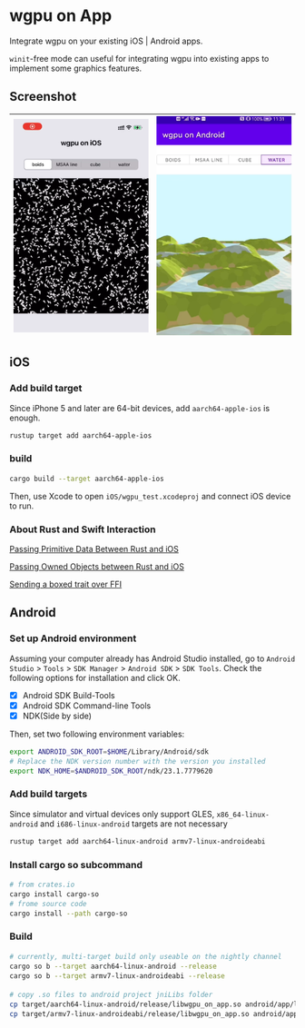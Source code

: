 # wgpu on App
Integrate wgpu on your existing iOS | Android apps. 

`winit`-free mode can useful for integrating wgpu into existing apps to implement some graphics features. 

## Screenshot
|![wgpu on iOS](screenshot/on_ios_380.png)|![wgpu on Android](screenshot/on_android.png)|
|---|---|


## **iOS**
### Add build target

Since iPhone 5 and later are 64-bit devices, add `aarch64-apple-ios` is enough.

```sh
rustup target add aarch64-apple-ios
```

### build
```sh
cargo build --target aarch64-apple-ios
```

Then, use Xcode to open ```iOS/wgpu_test.xcodeproj``` and connect iOS device to run.

### About Rust and Swift Interaction
[Passing Primitive Data Between Rust and iOS](https://bignerdranch.com/blog/building-an-ios-app-in-rust-part-2-passing-primitive-data-between-rust-and-ios/)

[Passing Owned Objects between Rust and iOS](https://bignerdranch.com/blog/building-an-ios-app-in-rust-part-3-passing-owned-objects-between-rust-and-ios/)

[Sending a boxed trait over FFI](https://users.rust-lang.org/t/sending-a-boxed-trait-over-ffi/21708)

## **Android**
### Set up Android environment

Assuming your computer already has Android Studio installed, go to `Android Studio` > `Tools` > `SDK Manager` > `Android SDK` > `SDK Tools`. Check the following options for installation and click OK. 

- [x] Android SDK Build-Tools
- [x] Android SDK Command-line Tools
- [x] NDK(Side by side)

Then, set two following environment variables:

```sh
export ANDROID_SDK_ROOT=$HOME/Library/Android/sdk
# Replace the NDK version number with the version you installed 
export NDK_HOME=$ANDROID_SDK_ROOT/ndk/23.1.7779620
```


### Add build targets

Since simulator and virtual devices only support GLES, `x86_64-linux-android` and `i686-linux-android` targets are not necessary
```sh
rustup target add aarch64-linux-android armv7-linux-androideabi
```
### Install cargo so subcommand
```sh
# from crates.io
cargo install cargo-so
# frome source code
cargo install --path cargo-so
```

### Build
```sh
# currently, multi-target build only useable on the nightly channel
cargo so b --target aarch64-linux-android --release
cargo so b --target armv7-linux-androideabi --release

# copy .so files to android project jniLibs folder
cp target/aarch64-linux-android/release/libwgpu_on_app.so android/app/libs/arm64-v8a/libwgpu_on_app.so
cp target/armv7-linux-androideabi/release/libwgpu_on_app.so android/app/libs/armeabi-v7a/libwgpu_on_app.so
```

